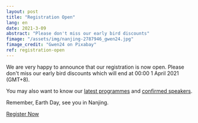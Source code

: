 ```yaml
---
layout: post
title: "Registration Open"
lang: en
date: 2021-3-09
abstract: "Please don't miss our early bird discounts"
fimage: "/assets/img/nanjing-2787946_gwen24.jpg"
fimage_credit: "Gwen24 on Pixabay"
ref: registration-open
---
```

We are very happy to announce that our registration is now open. Please don't miss our early bird discounts which will end at 00:00 1 April 2021 (GMT+8).

You may also want to know our [latest programmes](/programmes) and [confirmed speakers](/invited).

Remember, Earth Day, see you in Nanjing.

<a href="/take-part" class="btn btn-success btn-block">Register Now</a>
